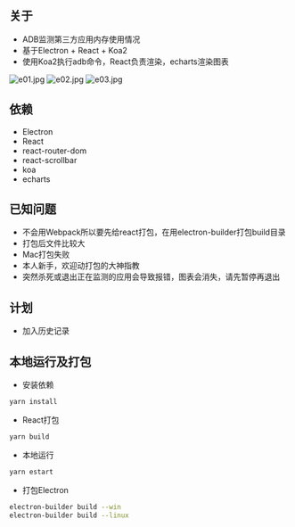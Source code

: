 ## 关于
* ADB监测第三方应用内存使用情况
* 基于Electron + React + Koa2
* 使用Koa2执行adb命令，React负责渲染，echarts渲染图表

![e01.jpg](https://i.loli.net/2019/09/25/AU4IYTBEf5eymCa.jpg)
![e02.jpg](https://i.loli.net/2019/09/25/QrYR9qn73vhzJKi.jpg)
![e03.jpg](https://i.loli.net/2019/09/25/6BFgRyPmZYLOnj3.jpg)

## 依赖
* Electron
* React
* react-router-dom
* react-scrollbar
* koa
* echarts

## 已知问题
* 不会用Webpack所以要先给react打包，在用electron-builder打包build目录
* 打包后文件比较大
* Mac打包失败
* 本人新手，欢迎动打包的大神指教
* 突然杀死或退出正在监测的应用会导致报错，图表会消失，请先暂停再退出

## 计划
* 加入历史记录

## 本地运行及打包
* 安装依赖
```Bash
yarn install
```
* React打包
```Bash
yarn build
```
* 本地运行
```Bash
yarn estart
```
* 打包Electron
```Bash
electron-builder build --win
electron-builder build --linux
```
